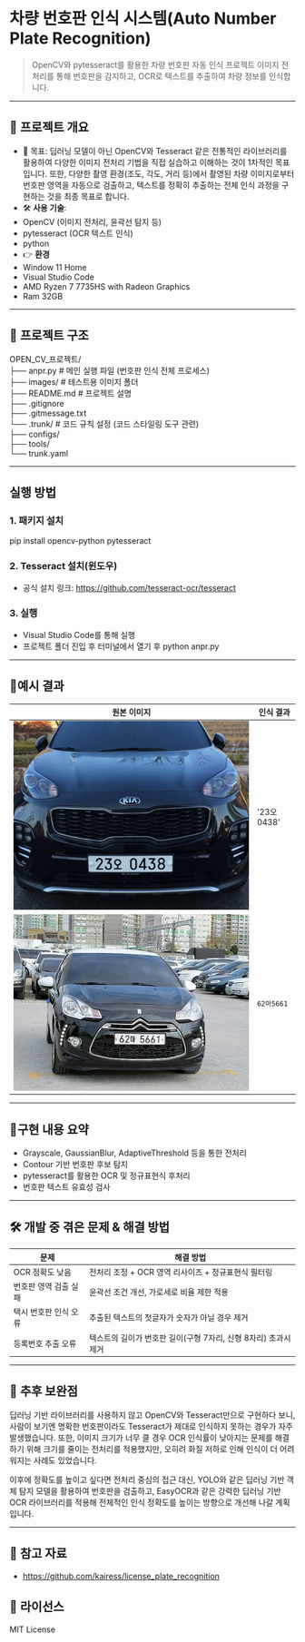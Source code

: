 # 차량 번호판 인식 시스템(Auto Number Plate Recognition)

> OpenCV와 pytesseract를 활용한 차량 번호판 자동 인식 프로젝트
> 이미지 전처리를 통해 번호판을 감지하고, OCR로 텍스트를 추출하여 차량 정보를 인식합니다.


---

## 🧠 프로젝트 개요
- 📌 목표:
딥러닝 모델이 아닌 OpenCV와 Tesseract 같은 전통적인 라이브러리를 활용하여 다양한 이미지 전처리 기법을 직접 실습하고 이해하는 것이 1차적인 목표입니다.
또한, 다양한 촬영 환경(조도, 각도, 거리 등)에서 촬영된 차량 이미지로부터 번호판 영역을 자동으로 검출하고, 텍스트를 정확히 추출하는 전체 인식 과정을 구현하는 것을 최종 목표로 합니다.
- 🛠️ **사용 기술**:
- OpenCV (이미지 전처리, 윤곽선 탐지 등)
- pytesseract (OCR 텍스트 인식)
- python
- 👉 **환경**
- Window 11 Home
- Visual Studio Code
- AMD Ryzen 7 7735HS with Radeon Graphics
- Ram 32GB

---

## 📁 프로젝트 구조
OPEN_CV_프로젝트/<br/>
├── anpr.py # 메인 실행 파일 (번호판 인식 전체 프로세스)<br/>
├── images/ # 테스트용 이미지 폴더<br/>
├── README.md # 프로젝트 설명<br/>
├── .gitignore<br/>
├── .gitmessage.txt<br/>
└── .trunk/ # 코드 규칙 설정 (코드 스타일링 도구 관련)<br/>
├── configs/<br/>
├── tools/<br/>
└── trunk.yaml

---
## 실행 방법

### 1. 패키지 설치
pip install opencv-python pytesseract

### 2. Tesseract 설치(윈도우)
- 공식 설치 링크: https://github.com/tesseract-ocr/tesseract

### 3. 실행
- Visual Studio Code를 통해 실행
- 프로젝트 폴더 진입 후 터미널에서 열기 후 python anpr.py

---

## 🧪예시 결과
| 원본 이미지             | 인식 결과          |
| ------------------ | -------------- |
| ![예시 이미지1](images/01.jpg) | '23오0438'     |
| ![예시 이미지1](images/16.jpg) | `62마5661` |

---

## 🧩구현 내용 요약
- Grayscale, GaussianBlur, AdaptiveThreshold 등을 통한 전처리
- Contour 기반 번호판 후보 탐지
- pytesseract를 활용한 OCR 및 정규표현식 후처리
- 번호판 텍스트 유효성 검사

---

## 🛠️ 개발 중 겪은 문제 & 해결 방법
| 문제           | 해결 방법                            |
| ------------ | -------------------------------- |
| OCR 정확도 낮음   | 전처리 조정 + OCR 영역 리사이즈 + 정규표현식 필터링 |
| 번호판 영역 검출 실패 | 윤곽선 조건 개선, 가로세로 비율 제한 적용         |
| 택시 번호판 인식 오류 | 추출된 텍스트의 첫글자가 숫자가 아닐 경우 제거         |
| 등록번호 추출 오류 | 텍스트의 길이가 번호판 길이(구형 7자리, 신형 8자리) 초과시 제거         |

---
## 🔧 추후 보완점
딥러닝 기반 라이브러리를 사용하지 않고 OpenCV와 Tesseract만으로 구현하다 보니, 사람이 보기엔 명확한 번호판이라도 Tesseract가 제대로 인식하지 못하는 경우가 자주 발생했습니다.
또한, 이미지 크기가 너무 클 경우 OCR 인식률이 낮아지는 문제를 해결하기 위해 크기를 줄이는 전처리를 적용했지만, 오히려 화질 저하로 인해 인식이 더 어려워지는 사례도 있었습니다.

이후에 정확도를 높이고 싶다면 전처리 중심의 접근 대신, YOLO와 같은 딥러닝 기반 객체 탐지 모델을 활용하여 번호판을 검출하고, EasyOCR과 같은 강력한 딥러닝 기반 OCR 라이브러리를 적용해 전체적인 인식 정확도를 높이는 방향으로 개선해 나갈 계획입니다.

---
## 🔗 참고 자료
- https://github.com/kairess/license_plate_recognition
## 📃 라이선스
MIT License
